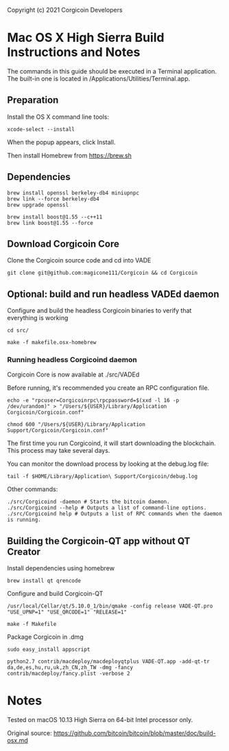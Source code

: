 Copyright (c) 2021 Corgicoin Developers

# Mac OS X High Sierra Build Instructions and Notes

The commands in this guide should be executed in a Terminal application. The built-in one is located in /Applications/Utilities/Terminal.app.

## Preparation

Install the OS X command line tools:

```
xcode-select --install
```

When the popup appears, click Install.

Then install Homebrew from https://brew.sh

## Dependencies

```
brew install openssl berkeley-db4 miniupnpc
brew link --force berkeley-db4
brew upgrade openssl

brew install boost@1.55 --c++11 
brew link boost@1.55 --force
```

## Download Corgicoin Core

Clone the Corgicoin
 source code and cd into VADE

```
git clone git@github.com:magicone111/Corgicoin && cd Corgicoin
```

## Optional: build and run headless VADEd daemon

Configure and build the headless Corgicoin binaries to verify that everything is working

```
cd src/

make -f makefile.osx-homebrew
```

### Running headless Corgicoind daemon

Corgicoin Core is now available at ./src/VADEd

Before running, it's recommended you create an RPC configuration file.

```
echo -e "rpcuser=Corgicoinrpc\rpcpassword=$(xxd -l 16 -p /dev/urandom)" > "/Users/${USER}/Library/Application Corgicoin/Corgicoin.conf"

chmod 600 "/Users/${USER}/Library/Application Support/Corgicoin/Corgicoin.conf"
```

The first time you run Corgicoind, it will start downloading the blockchain. This process may take several days.

You can monitor the download process by looking at the debug.log file:

```
tail -f $HOME/Library/Application\ Support/Corgicoin/debug.log
```

Other commands:

```
./src/Corgicoind -daemon # Starts the bitcoin daemon.
./src/Corgicoind --help # Outputs a list of command-line options.
./src/Corgicoind help # Outputs a list of RPC commands when the daemon is running.
```

## Building the Corgicoin-QT app without QT Creator

Install dependencies using homebrew

```
brew install qt qrencode
```

Configure and build Corgicoin-QT
```
/usr/local/Cellar/qt/5.10.0_1/bin/qmake -config release VADE-QT.pro "USE_UPNP=1" "USE_QRCODE=1" "RELEASE=1"

make -f Makefile 
```

Package Corgicoin in .dmg
```
sudo easy_install appscript

python2.7 contrib/macdeploy/macdeployqtplus VADE-QT.app -add-qt-tr da,de,es,hu,ru,uk,zh_CN,zh_TW -dmg -fancy contrib/macdeploy/fancy.plist -verbose 2
```

# Notes

Tested on macOS 10.13 High Sierra on 64-bit Intel processor only.

Original source: https://github.com/bitcoin/bitcoin/blob/master/doc/build-osx.md
